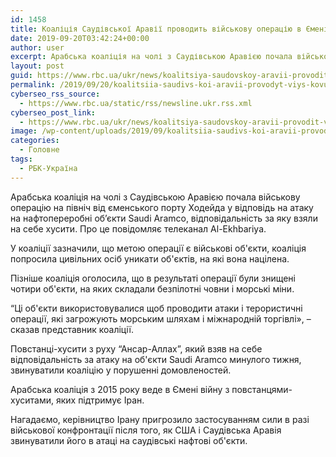 ```yaml
---
id: 1458
title: Коаліція Саудівської Аравії проводить військову операцію в Ємені
date: 2019-09-20T03:42:24+00:00
author: user
excerpt: Арабська коаліція на чолі з Саудівською Аравією почала військову операцію на північ від єменського порту Ходейда у відповідь на атаку на...
layout: post
guid: https://www.rbc.ua/ukr/news/koalitsiya-saudovskoy-aravii-provodit-voennuyu-1568949640.html
permalink: /2019/09/20/koalitsiia-saudivs-koi-aravii-provodyt-viys-kovu-operatsiiu-v-yemeni/
cyberseo_rss_source:
  - https://www.rbc.ua/static/rss/newsline.ukr.rss.xml
cyberseo_post_link:
  - https://www.rbc.ua/ukr/news/koalitsiya-saudovskoy-aravii-provodit-voennuyu-1568949640.html
image: /wp-content/uploads/2019/09/koalitsiia-saudivs-koi-aravii-provodyt-viys-kovu-operatsiiu-v-yemeni.jpg
categories:
  - Головне
tags:
  - РБК-Україна
---
```

Арабська коаліція на чолі з Саудівською Аравією почала військову операцію на північ від єменського порту Ходейда у відповідь на атаку на нафтопереробні об’єкти Saudi Aramco, відповідальність за яку взяли на себе хусити. Про це повідомляє телеканал Al-Ekhbariya.

У коаліції зазначили, що метою операції є військові об'єкти, коаліція попросила цивільних осіб уникати об'єктів, на які вона націлена.

Пізніше коаліція оголосила, що в результаті операції були знищені чотири об'єкти, на яких складали безпілотні човни і морські міни.

&#8220;Ці об'єкти використовувалися щоб проводити атаки і терористичні операції, які загрожують морським шляхам і міжнародній торгівлі», &#8211; сказав представник коаліції.

Повстанці-хусити з руху &#8220;Ансар-Аллах&#8221;, який взяв на себе відповідальність за атаку на об'єкти Saudi Aramco минулого тижня, звинуватили коаліцію у порушенні домовленостей.

Арабська коаліція з 2015 року веде в Ємені війну з повстанцями-хуситами, яких підтримує Іран.

Нагадаємо, керівництво Ірану пригрозило застосуванням сили в разі військової конфронтації після того, як США і Саудівська Аравія звинуватили його в атаці на саудівські нафтові об'єкти.